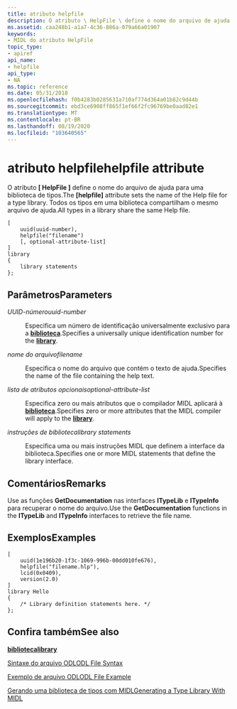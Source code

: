 ```yaml
---
title: atributo helpfile
description: O atributo \ HelpFile \ define o nome do arquivo de ajuda para uma biblioteca de tipos. Todos os tipos em uma biblioteca compartilham o mesmo arquivo de ajuda.
ms.assetid: caa248b1-a1a7-4c36-886a-079a66a01907
keywords:
- MIDL do atributo HelpFile
topic_type:
- apiref
api_name:
- helpfile
api_type:
- NA
ms.topic: reference
ms.date: 05/31/2018
ms.openlocfilehash: f0b4283b0285631a710af774d364a01b82c9d44b
ms.sourcegitcommit: ebd3ce6908ff865f1ef66f2fc96769be0aad82e1
ms.translationtype: MT
ms.contentlocale: pt-BR
ms.lasthandoff: 08/19/2020
ms.locfileid: "103640565"
---
```

# <a name="helpfile-attribute"></a><span data-ttu-id="70dad-105">atributo helpfile</span><span class="sxs-lookup"><span data-stu-id="70dad-105">helpfile attribute</span></span>

<span data-ttu-id="70dad-106">O atributo **\[ HelpFile \]** define o nome do arquivo de ajuda para uma biblioteca de tipos.</span><span class="sxs-lookup"><span data-stu-id="70dad-106">The **\[helpfile\]** attribute sets the name of the Help file for a type library.</span></span> <span data-ttu-id="70dad-107">Todos os tipos em uma biblioteca compartilham o mesmo arquivo de ajuda.</span><span class="sxs-lookup"><span data-stu-id="70dad-107">All types in a library share the same Help file.</span></span>

``` syntax
[
    uuid(uuid-number), 
    helpfile("filename") 
    [, optional-attribute-list]
] 
library 
{
    library statements
};
```

## <a name="parameters"></a><span data-ttu-id="70dad-108">Parâmetros</span><span class="sxs-lookup"><span data-stu-id="70dad-108">Parameters</span></span>

<dl> <dt>

<span data-ttu-id="70dad-109">*UUID-número*</span><span class="sxs-lookup"><span data-stu-id="70dad-109">*uuid-number*</span></span> 
</dt> <dd>

<span data-ttu-id="70dad-110">Especifica um número de identificação universalmente exclusivo para a [**biblioteca**](library.md).</span><span class="sxs-lookup"><span data-stu-id="70dad-110">Specifies a universally unique identification number for the [**library**](library.md).</span></span>

</dd> <dt>

<span data-ttu-id="70dad-111">*nome do arquivo*</span><span class="sxs-lookup"><span data-stu-id="70dad-111">*filename*</span></span> 
</dt> <dd>

<span data-ttu-id="70dad-112">Especifica o nome do arquivo que contém o texto de ajuda.</span><span class="sxs-lookup"><span data-stu-id="70dad-112">Specifies the name of the file containing the help text.</span></span>

</dd> <dt>

<span data-ttu-id="70dad-113">*lista de atributos opcionais*</span><span class="sxs-lookup"><span data-stu-id="70dad-113">*optional-attribute-list*</span></span> 
</dt> <dd>

<span data-ttu-id="70dad-114">Especifica zero ou mais atributos que o compilador MIDL aplicará à [**biblioteca**](library.md).</span><span class="sxs-lookup"><span data-stu-id="70dad-114">Specifies zero or more attributes that the MIDL compiler will apply to the [**library**](library.md).</span></span>

</dd> <dt>

<span data-ttu-id="70dad-115">*instruções de biblioteca*</span><span class="sxs-lookup"><span data-stu-id="70dad-115">*library statements*</span></span> 
</dt> <dd>

<span data-ttu-id="70dad-116">Especifica uma ou mais instruções MIDL que definem a interface da biblioteca.</span><span class="sxs-lookup"><span data-stu-id="70dad-116">Specifies one or more MIDL statements that define the library interface.</span></span>

</dd> </dl>

## <a name="remarks"></a><span data-ttu-id="70dad-117">Comentários</span><span class="sxs-lookup"><span data-stu-id="70dad-117">Remarks</span></span>

<span data-ttu-id="70dad-118">Use as funções **GetDocumentation** nas interfaces **ITypeLib** e **ITypeInfo** para recuperar o nome do arquivo.</span><span class="sxs-lookup"><span data-stu-id="70dad-118">Use the **GetDocumentation** functions in the **ITypeLib** and **ITypeInfo** interfaces to retrieve the file name.</span></span>

## <a name="examples"></a><span data-ttu-id="70dad-119">Exemplos</span><span class="sxs-lookup"><span data-stu-id="70dad-119">Examples</span></span>

``` syntax
[
    uuid(1e196b20-1f3c-1069-996b-00dd010fe676),
    helpfile("filename.hlp"),
    lcid(0x0409), 
    version(2.0)
]
library Hello
{
    /* Library definition statements here. */
};
```

## <a name="see-also"></a><span data-ttu-id="70dad-120">Confira também</span><span class="sxs-lookup"><span data-stu-id="70dad-120">See also</span></span>

<dl> <dt>

[<span data-ttu-id="70dad-121">**biblioteca**</span><span class="sxs-lookup"><span data-stu-id="70dad-121">**library**</span></span>](library.md)
</dt> <dt>

[<span data-ttu-id="70dad-122">Sintaxe do arquivo ODL</span><span class="sxs-lookup"><span data-stu-id="70dad-122">ODL File Syntax</span></span>](/previous-versions/windows/desktop/automat/odl-file-syntax)
</dt> <dt>

[<span data-ttu-id="70dad-123">Exemplo de arquivo ODL</span><span class="sxs-lookup"><span data-stu-id="70dad-123">ODL File Example</span></span>](/previous-versions/windows/desktop/automat/odl-file-example)
</dt> <dt>

[<span data-ttu-id="70dad-124">Gerando uma biblioteca de tipos com MIDL</span><span class="sxs-lookup"><span data-stu-id="70dad-124">Generating a Type Library With MIDL</span></span>](generating-a-type-library-with-midl-2.md)
</dt> </dl>

 

 